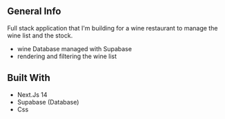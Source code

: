 ## General Info

Full stack application that I'm building for a wine restaurant to manage the wine list and the stock.

- wine Database managed with Supabase
- rendering and filtering the wine list

## Built With

- Next.Js 14
- Supabase (Database)
- Css
